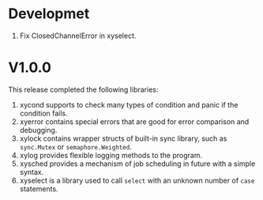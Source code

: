 # Developmet
1. Fix ClosedChannelError in xyselect.

# V1.0.0
This release completed the following libraries:
1. xycond supports to check many types of condition and panic if the condition
fails.
2. xyerror contains special errors that are good for error comparison and
debugging.
3. xylock contains wrapper structs of built-in sync library, such as
`sync.Mutex` or `semaphore.Weighted`.
4. xylog provides flexible logging methods to the program.
5. xysched provides a mechanism of job scheduling in future with a simple
syntax.
6. xyselect is a library used to call `select` with an unknown number of `case`
statements.
